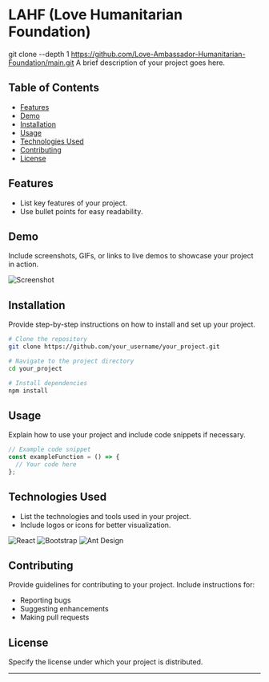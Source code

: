 

# LAHF (Love Humanitarian Foundation)
git clone --depth 1 https://github.com/Love-Ambassador-Humanitarian-Foundation/main.git
A brief description of your project goes here.

## Table of Contents

- [Features](#features)
- [Demo](#demo)
- [Installation](#installation)
- [Usage](#usage)
- [Technologies Used](#technologies-used)
- [Contributing](#contributing)
- [License](#license)

## Features

- List key features of your project.
- Use bullet points for easy readability.

## Demo

Include screenshots, GIFs, or links to live demos to showcase your project in action.

![Screenshot](link_to_screenshot)

## Installation

Provide step-by-step instructions on how to install and set up your project.

```bash
# Clone the repository
git clone https://github.com/your_username/your_project.git

# Navigate to the project directory
cd your_project

# Install dependencies
npm install
```

## Usage

Explain how to use your project and include code snippets if necessary.

```javascript
// Example code snippet
const exampleFunction = () => {
  // Your code here
};
```

## Technologies Used

- List the technologies and tools used in your project.
- Include logos or icons for better visualization.

![React](link_to_react_logo) ![Bootstrap](link_to_bootstrap_logo) ![Ant Design](link_to_ant_design_logo)

## Contributing

Provide guidelines for contributing to your project.
Include instructions for:
- Reporting bugs
- Suggesting enhancements
- Making pull requests

## License

Specify the license under which your project is distributed.

---

